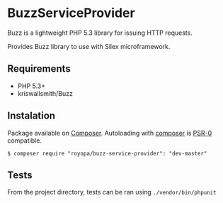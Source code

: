 BuzzServiceProvider
===================

Buzz is a lightweight PHP 5.3 library for issuing HTTP requests.

Provides Buzz library to use with Silex microframework.

Requirements
------------

  - PHP 5.3+
  - kriswallsmith/Buzz

Instalation
-----------

Package available on [Composer](https://packagist.org/packages/royopa/buzz-service-provider). Autoloading with [composer](http://getcomposer.org/) is [PSR-0](https://github.com/php-fig/fig-standards/blob/master/accepted/PSR-0.md) compatible.

    $ composer require "royopa/buzz-service-provider": "dev-master"


Tests
-----

From the project directory, tests can be ran using `./vendor/bin/phpunit`
